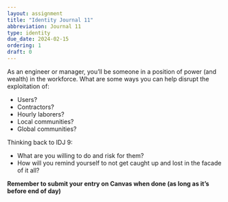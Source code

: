 ```yaml
---
layout: assignment
title: "Identity Journal 11"
abbreviation: Journal 11
type: identity
due_date: 2024-02-15
ordering: 1
draft: 0
---
```


As an engineer or manager, you’ll be someone in a position of power (and wealth) in the workforce. What are some ways you can help disrupt the exploitation of:
- Users? 
- Contractors? 
- Hourly laborers?
- Local communities?
- Global communities?

Thinking back to IDJ 9:
- What are you willing to do and risk for them? 
- How will you remind yourself to not get caught up and lost in the facade of it all?


**Remember to submit your entry on Canvas when done (as long as it’s before end of day)**
